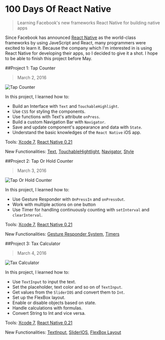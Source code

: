 # 100 Days Of React Native
> Learning Facebook's new frameworks React Native for building native apps



Since Facebook has announced [React Native](http://facebook.github.io/react-native/) as the world-class frameworks by using JaveScript and React, many programmers were excited to learn it. Because the company which I'm interested in is using React Native for developing their apps, so I decided to give it a shot. I hope to be able to finish this project before May.



##Project 1: Tap Counter

> March 2, 2016

![Tap Counter](https://raw.githubusercontent.com/SemperIdem/100DaysOfReactNative/master/Resources/%231%20TapCounter.gif)

In this project, I learned how to:

* Build an Interface with `Text` and `TouchableHighlight`.
* Use `CSS` for styling the components.
* Use functions with Text's attribute `onPress`.
* Build a custom Navigation Bar with `Navigator`.
* Save and update component's appearance and data with `State`.
* Understand the basic knowledges of the `React Native` iOS app.

Tools: [Xcode 7](https://developer.apple.com/xcode/), [React Native 0.21](http://facebook.github.io/react-native/)

New Functionalities: [Text](http://facebook.github.io/react-native/docs/text.html#content), [TouchableHightlight](http://facebook.github.io/react-native/docs/touchablehighlight.html#content), [Navigator](http://facebook.github.io/react-native/docs/navigator.html#content), [Style](http://facebook.github.io/react-native/docs/style.html#content)

##Project 2: Tap Or Hold Counter

> March 3, 2016

![Tap Or Hold Counter](https://raw.githubusercontent.com/SemperIdem/100DaysOfReactNative/master/Resources/%232%20TapOrHoldCounter.gif)

In this project, I learned how to:

* Use Gesture Responder with `OnPressIn` and `onPressOut`.
* Work with multiple actions on one button
* Use Timer for handling continuously counting with `setInterval` and `clearInterval`.

Tools: [Xcode 7](https://developer.apple.com/xcode/), [React Native 0.21](http://facebook.github.io/react-native/)

New Functionalities: [Gesture Responder System](http://facebook.github.io/react-native/docs/gesture-responder-system.html#content), [Timers](http://facebook.github.io/react-native/docs/timers.html#content)

##Project 3: Tax Calculator

> March 4, 2016

![Tax Calculator](https://raw.githubusercontent.com/SemperIdem/100DaysOfReactNative/master/Resources/%233%20TaxCalculator.gif)

In this project, I learned how to:

* Use `TextInput` to input the text.
* Set the placeholder, text color and so on of `TextInput`.
* Get values from the `SliderIOS` and convert them to `Int`.
* Set up the FlexBox layout.
* Enable or disable objects based on state.
* Handle calculations with formulas.
* Convert String to Int and vice versa.

Tools: [Xcode 7](https://developer.apple.com/xcode/), [React Native 0.21](http://facebook.github.io/react-native/)

New Functionalities: [TextInput](http://facebook.github.io/react-native/docs/textinput.html#content), [SliderIOS](http://facebook.github.io/react-native/docs/sliderios.html#content), [FlexBox Layout](http://facebook.github.io/react-native/docs/flexbox.html#content)
